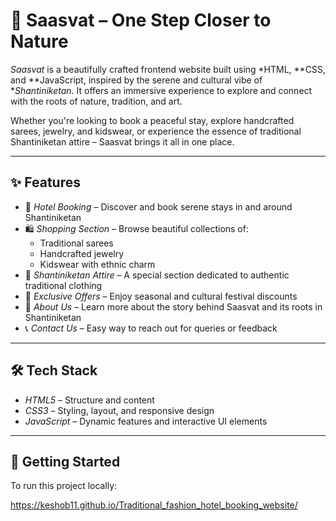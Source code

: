 # 🌿 Saasvat – One Step Closer to Nature

*Saasvat* is a beautifully crafted frontend website built using *HTML, **CSS, and **JavaScript, inspired by the serene and cultural vibe of **Shantiniketan*. It offers an immersive experience to explore and connect with the roots of nature, tradition, and art.

Whether you're looking to book a peaceful stay, explore handcrafted sarees, jewelry, and kidswear, or experience the essence of traditional Shantiniketan attire – Saasvat brings it all in one place.

---

## ✨ Features

- 🏨 *Hotel Booking* – Discover and book serene stays in and around Shantiniketan  
- 🛍 *Shopping Section* – Browse beautiful collections of:
  - Traditional sarees
  - Handcrafted jewelry
  - Kidswear with ethnic charm  
- 👘 *Shantiniketan Attire* – A special section dedicated to authentic traditional clothing
- 🎁 *Exclusive Offers* – Enjoy seasonal and cultural festival discounts
- 📖 *About Us* – Learn more about the story behind Saasvat and its roots in Shantiniketan
- 📞 *Contact Us* – Easy way to reach out for queries or feedback

---

## 🛠 Tech Stack

- *HTML5* – Structure and content  
- *CSS3* – Styling, layout, and responsive design  
- *JavaScript* – Dynamic features and interactive UI elements  

---

## 🚀 Getting Started

To run this project locally:

https://keshob11.github.io/Traditional_fashion_hotel_booking_website/
